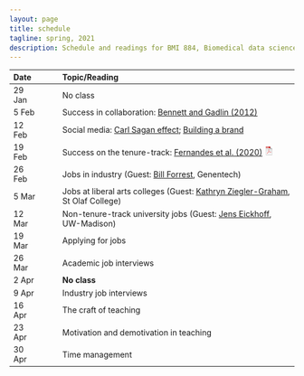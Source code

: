```yaml
---
layout: page
title: schedule
tagline: spring, 2021
description: Schedule and readings for BMI 884, Biomedical data science professional skills
---
```


| Date    | &nbsp;&nbsp;&nbsp;&nbsp;   | Topic/Reading  |
| :------ | -- | :----- |
| 29 Jan  |    | No class
| 5 Feb   |    | Success in collaboration: [Bennett and Gadlin (2012)](https://www.ncbi.nlm.nih.gov/pmc/articles/PMC3652225/) |
| 12 Feb  |    | Social media: [Carl Sagan effect](https://doi.org/10.1523/JNEUROSCI.0086-16.2016); [Building a brand](https://www.stephaniehicks.com/blog/building-a-brand-as-a-scientist/) |
| 19 Feb  |    | Success on the tenure-track: [Fernandes et al. (2020)](https://doi.org/10.7554/eLife.54097) [![pdf icon](icons/pdf-icon.png)](https://bit.ly/3d3uA9b) |
| 26 Feb  |    | Jobs in industry (Guest: [Bill Forrest](https://www.gene.com/scientists/our-scientists/bill-forrest), Genentech) |
| 5 Mar   |    | Jobs at liberal arts colleges (Guest: [Kathryn Ziegler-Graham](https://www.stolaf.edu/profile/kziegler), St Olaf College) |
| 12 Mar  |    | Non-tenure-track university jobs (Guest: [Jens Eickhoff](https://biostat.wiscweb.wisc.edu/staff/eickhoff-jens/), UW-Madison) |
| 19 Mar  |    | Applying for jobs |
| 26 Mar  |    | Academic job interviews |
| 2 Apr   |    | **No class** |
| 9 Apr   |    | Industry job interviews |
| 16 Apr  |    | The craft of teaching |
| 23 Apr  |    | Motivation and demotivation in teaching |
| 30 Apr  |    | Time management |

<!-- 26 Feb: William Forrest -->
<!-- 5 March: Katie Ziegler-Graham -->
<!-- 12 March: Jens Eickhoff -->
